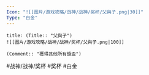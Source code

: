 ```yaml
---
Icon: "![[图片/游戏攻略/战神/战神/奖杯/父與子.png|30]]"
Type: "白金"
---
```

```ad-common-platinum-trophy
title: (Title:: "父與子")
![[图片/游戏攻略/战神/战神/奖杯/父與子.png|100]]

(Comment:: "獲得其他所有獎盃")
```

#战神/战神/奖杯 #奖杯 #白金
